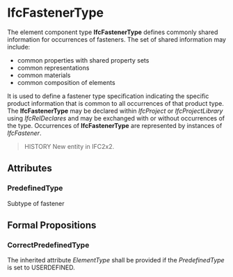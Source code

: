# IfcFastenerType

The element component type **IfcFastenerType** defines commonly shared information for occurrences of fasteners. The set of shared information may include:

* common properties with shared property sets
* common representations
* common materials
* common composition of elements
<!-- end of definition -->
It is used to define a fastener type specification indicating the specific product information that is common to all occurrences of that product type. The **IfcFastenerType** may be declared within _IfcProject_ or _IfcProjectLibrary_ using _IfcRelDeclares_ and may be exchanged with or without occurrences of the type. Occurrences of **IfcFastenerType** are represented by instances of _IfcFastener_.

> HISTORY New entity in IFC2x2.

## Attributes

### PredefinedType
Subtype of fastener

## Formal Propositions

### CorrectPredefinedType
The inherited attribute _ElementType_ shall be provided if the _PredefinedType_ is set to USERDEFINED.
